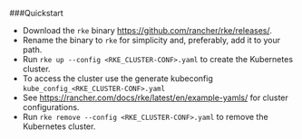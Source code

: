 ###Quickstart

* Download the `rke` binary <https://github.com/rancher/rke/releases/>.
* Rename the binary to `rke` for simplicity and, preferably, add it to your path.
* Run `rke up --config <RKE_CLUSTER-CONF>.yaml` to create the Kubernetes cluster.
* To access the cluster use the generate kubeconfig `kube_config_<RKE_CLUSTER-CONF>.yaml`
* See <https://rancher.com/docs/rke/latest/en/example-yamls/> for cluster configurations.
* Run `rke remove --config <RKE_CLUSTER-CONF>.yaml` to remove the Kubernetes cluster.